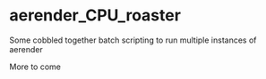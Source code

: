 # aerender_CPU_roaster
Some cobbled together batch scripting to run multiple instances of aerender

More to come
